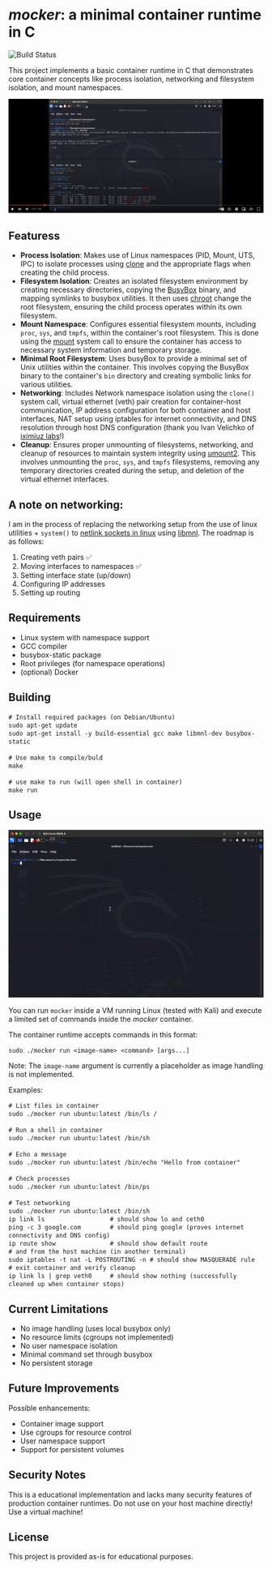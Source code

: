 # _mocker_: a minimal container runtime in C

![Build Status](https://github.com/markCwatson/mocker/actions/workflows/build.yml/badge.svg)

This project implements a basic container runtime in C that demonstrates core container concepts like process isolation, networking and filesystem isolation, and mount namespaces.

[![Mocker demo](public/youtube.png)](https://www.youtube.com/watch?v=MNBXOb73fxs 'mocker demo')

## Featuress

- **Process Isolation**: Makes use of Linux namespaces (PID, Mount, UTS, IPC) to isolate processes using [clone](https://man7.org/linux/man-pages/man2/clone.2.html) and the appropriate flags when creating the child process.
- **Filesystem Isolation**: Creates an isolated filesystem environment by creating necessary directories, copying the [BusyBox](https://www.busybox.net/downloads/BusyBox.html) binary, and mapping symlinks to busybox utilities. It then uses [chroot](https://man7.org/linux/man-pages/man2/chroot.2.html) change the root filesystem, ensuring the child process operates within its own filesystem.
- **Mount Namespace**: Configures essential filesystem mounts, including `proc`, `sys`, and `tmpfs`, within the container's root filesystem. This is done using the [mount](https://man7.org/linux/man-pages/man2/mount.2.html) system call to ensure the container has access to necessary system information and temporary storage.
- **Minimal Root Filesystem**: Uses busyBox to provide a minimal set of Unix utilities within the container. This involves copying the BusyBox binary to the container's `bin` directory and creating symbolic links for various utilities.
- **Networking**: Includes Network namespace isolation using the `clone()` system call, virtual ethernet (veth) pair creation for container-host communication, IP address configuration for both container and host interfaces, NAT setup using iptables for internet connectivity, and DNS resolution through host DNS configuration (thank you Ivan Velichko of [iximiuz labs](https://labs.iximiuz.com/tutorials/container-networking-from-scratch)!)
- **Cleanup**: Ensures proper unmounting of filesystems, networking, and cleanup of resources to maintain system integrity using [umount2](https://man7.org/linux/man-pages/man2/umount.2.html). This involves unmounting the `proc`, `sys`, and `tmpfs` filesystems, removing any temporary directories created during the setup, and deletion of the virtual ethernet interfaces.

## A note on networking:

I am in the process of replacing the networking setup from the use of linux utilities + `system()` to [netlink sockets in linux](https://man7.org/linux/man-pages/man7/netlink.7.html) using [libmnl](https://www.netfilter.org/projects/libmnl/doxygen/html/). The roadmap is as follows:

1. Creating veth pairs :white_check_mark:
2. Moving interfaces to namespaces :white_check_mark:
3. Setting interface state (up/down)
4. Configuring IP addresses
5. Setting up routing

## Requirements

- Linux system with namespace support
- GCC compiler
- busybox-static package
- Root privileges (for namespace operations)
- (optional) Docker

## Building

```shell
# Install required packages (on Debian/Ubuntu)
sudo apt-get update
sudo apt-get install -y build-essential gcc make libmnl-dev busybox-static

# Use make to compile/buld
make

# use make to run (will open shell in container)
make run
```

## Usage

![alt-text][1]

You can run `mocker` inside a VM running Linux (tested with Kali) and execute a limited set of commands inside the _mocker_ container.

The container runtime accepts commands in this format:

```shell
sudo ./mocker run <image-name> <command> [args...]
```

Note: The `image-name` argument is currently a placeholder as image handling is not implemented.

Examples:

```shell
# List files in container
sudo ./mocker run ubuntu:latest /bin/ls /

# Run a shell in container
sudo ./mocker run ubuntu:latest /bin/sh

# Echo a message
sudo ./mocker run ubuntu:latest /bin/echo "Hello from container"

# Check processes
sudo ./mocker run ubuntu:latest /bin/ps

# Test networking
sudo ./mocker run ubuntu:latest /bin/sh
ip link ls                  # should show lo and ceth0
ping -c 3 google.com        # should ping google (proves internet connectivity and DNS config)
ip route show               # should show default route
# and from the host machine (in another terminal)
sudo iptables -t nat -L POSTROUTING -n # should show MASQUERADE rule
# exit container and verify cleanup
ip link ls | grep veth0     # should show nothing (successfully cleaned up when container stops)
```

## Current Limitations

- No image handling (uses local busybox only)
- No resource limits (cgroups not implemented)
- No user namespace isolation
- Minimal command set through busybox
- No persistent storage

## Future Improvements

Possible enhancements:

- Container image support
- Use cgroups for resource control
- User namespace support
- Support for persistent volumes

## Security Notes

This is a educational implementation and lacks many security features of production container runtimes. Do not use on your host machine directly! Use a virtual machine!

## License

This project is provided as-is for educational purposes.

[1]: public/mocker-demo.gif 'Demo of mocker container running'
